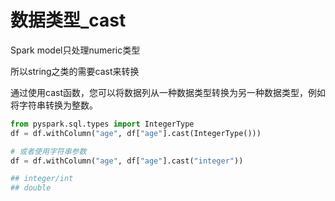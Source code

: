 # 数据类型_cast

Spark model只处理numeric类型

所以string之类的需要cast来转换

通过使用cast函数，您可以将数据列从一种数据类型转换为另一种数据类型，例如将字符串转换为整数。

```python
from pyspark.sql.types import IntegerType
df = df.withColumn("age", df["age"].cast(IntegerType()))

# 或者使用字符串参数
df = df.withColumn("age", df["age"].cast("integer"))

## integer/int
## double
```